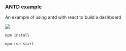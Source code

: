 ### ANTD example

An example of using antd with react to build a dashboard

![](https://i.imgur.com/RLmm1Ak.png)

```
npm install

npm run start
```